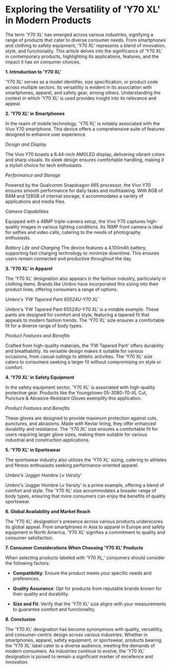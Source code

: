 # Exploring the Versatility of 'Y70 XL' in Modern Products

The term 'Y70 XL' has emerged across various industries, signifying a range of products that cater to diverse consumer needs. From smartphones and clothing to safety equipment, 'Y70 XL' represents a blend of innovation, style, and functionality. This article delves into the significance of 'Y70 XL' in contemporary products, highlighting its applications, features, and the impact it has on consumer choices.

**1. Introduction to 'Y70 XL'**

'Y70 XL' serves as a model identifier, size specification, or product code across multiple sectors. Its versatility is evident in its association with smartphones, apparel, and safety gear, among others. Understanding the context in which 'Y70 XL' is used provides insight into its relevance and appeal.

**2. 'Y70 XL' in Smartphones**

In the realm of mobile technology, 'Y70 XL' is notably associated with the Vivo Y70 smartphone. This device offers a comprehensive suite of features designed to enhance user experience.

*Design and Display*

The Vivo Y70 boasts a 6.44-inch AMOLED display, delivering vibrant colors and sharp visuals. Its sleek design ensures comfortable handling, making it a stylish choice for tech enthusiasts.

*Performance and Storage*

Powered by the Qualcomm Snapdragon 665 processor, the Vivo Y70 ensures smooth performance for daily tasks and multitasking. With 8GB of RAM and 128GB of internal storage, it accommodates a variety of applications and media files.

*Camera Capabilities*

Equipped with a 48MP triple-camera setup, the Vivo Y70 captures high-quality images in various lighting conditions. Its 16MP front camera is ideal for selfies and video calls, catering to the needs of photography enthusiasts.

*Battery Life and Charging* The device features a 4,100mAh battery, supporting fast charging technology to minimize downtime. This ensures users remain connected and productive throughout the day.

**3. 'Y70 XL' in Apparel**

The 'Y70 XL' designation also appears in the fashion industry, particularly in clothing items. Brands like Umbro have incorporated this sizing into their product lines, offering consumers a range of options.

*Umbro's 'FW Tapered Pant 65524U-Y70 XL'*

Umbro's 'FW Tapered Pant 65524U-Y70 XL' is a notable example. These pants are designed for comfort and style, featuring a tapered fit that appeals to modern fashion trends. The 'Y70 XL' size ensures a comfortable fit for a diverse range of body types.

*Product Features and Benefits*

Crafted from high-quality materials, the 'FW Tapered Pant' offers durability and breathability. Its versatile design makes it suitable for various occasions, from casual outings to athletic activities. The 'Y70 XL' size caters to consumers seeking a larger fit without compromising on style or comfort.

**4. 'Y70 XL' in Safety Equipment**

In the safety equipment sector, 'Y70 XL' is associated with high-quality protective gear. Products like the Youngstown 05-3080-70-XL Cut, Puncture & Abrasive-Resistant Gloves exemplify this application.

*Product Features and Benefits*

These gloves are designed to provide maximum protection against cuts, punctures, and abrasions. Made with Kevlar lining, they offer enhanced durability and resistance. The 'Y70 XL' size ensures a comfortable fit for users requiring larger glove sizes, making them suitable for various industrial and construction applications.

**5. 'Y70 XL' in Sportswear**

The sportswear industry also utilizes the 'Y70 XL' sizing, catering to athletes and fitness enthusiasts seeking performance-oriented apparel.

*Umbro's 'Jogger Hombre Lv Varsity'*

Umbro's 'Jogger Hombre Lv Varsity' is a prime example, offering a blend of comfort and style. The 'Y70 XL' size accommodates a broader range of body types, ensuring that more consumers can enjoy the benefits of quality sportswear.

**6. Global Availability and Market Reach**

The 'Y70 XL' designation's presence across various products underscores its global appeal. From smartphones in Asia to apparel in Europe and safety equipment in North America, 'Y70 XL' signifies a commitment to quality and consumer satisfaction.

**7. Consumer Considerations When Choosing 'Y70 XL' Products**

When selecting products labeled with 'Y70 XL,' consumers should consider the following factors:

- **Compatibility**: Ensure the product meets your specific needs and preferences.

- **Quality Assurance**: Opt for products from reputable brands known for their quality and durability.

- **Size and Fit**: Verify that the 'Y70 XL' size aligns with your measurements to guarantee comfort and functionality.

**8. Conclusion**

The 'Y70 XL' designation has become synonymous with quality, versatility, and consumer-centric design across various industries. Whether in smartphones, apparel, safety equipment, or sportswear, products bearing the 'Y70 XL' label cater to a diverse audience, meeting the demands of modern consumers. As industries continue to evolve, the 'Y70 XL' designation is poised to remain a significant marker of excellence and innovation.